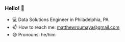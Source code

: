 ### Hello! 👋

- 💻 Data Solutions Engineer in Philadelphia, PA
- 📫 How to reach me: matthewroumaya@gmail.com
- 😄 Pronouns: he/him

